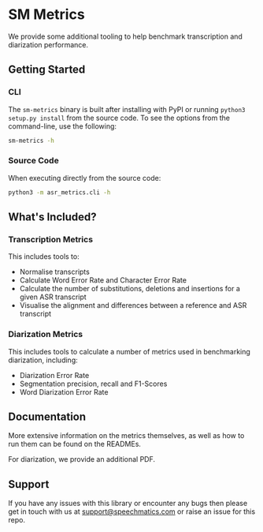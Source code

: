 # SM Metrics

We provide some additional tooling to help benchmark transcription and diarization performance.

## Getting Started

### CLI

The `sm-metrics` binary is built after installing with PyPI or running `python3 setup.py install` from the source code. To see the options from the command-line, use the following:
``` bash
sm-metrics -h
```

### Source Code

When executing directly from the source code:
```bash
python3 -m asr_metrics.cli -h
```

## What's Included?

### Transcription Metrics

This includes tools to:
- Normalise transcripts
- Calculate Word Error Rate and Character Error Rate
- Calculate the number of substitutions, deletions and insertions for a given ASR transcript
- Visualise the alignment and differences between a reference and ASR transcript

### Diarization Metrics

This includes tools to calculate a number of metrics used in benchmarking diarization, including:

- Diarization Error Rate
- Segmentation precision, recall and F1-Scores
- Word Diarization Error Rate

## Documentation

More extensive information on the metrics themselves, as well as how to run them can be found on the READMEs.

For diarization, we provide an additional PDF.

## Support

If you have any issues with this library or encounter any bugs then please get in touch with us at support@speechmatics.com or raise an issue for this repo.
